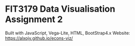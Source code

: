 # FIT3179 Data Visualisation Assignment 2

Built with JavaScript, Vega-Lite, HTML, BootStrap4.x
Website: https://alxojy.github.io/econs-viz/
